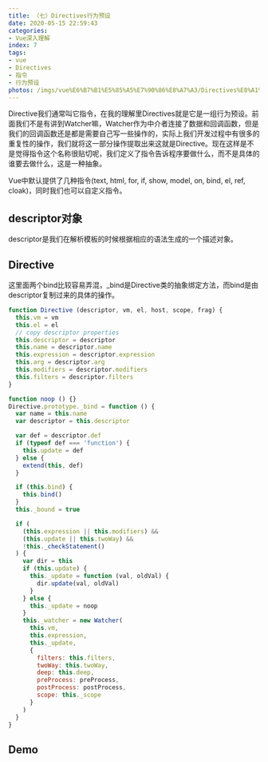 ```yaml
---
title: （七）Directives行为预设
date: 2020-05-15 22:59:43
categories:
- Vue深入理解
index: 7
tags:
- vue
- Directives
- 指令
- 行为预设
photos: /imgs/vue%E6%B7%B1%E5%85%A5%E7%90%86%E8%A7%A3/Directives%E8%A1%8C%E4%B8%BA%E9%A2%84%E8%AE%BE.jpg
---
```


Directive我们通常叫它指令，在我的理解里Directives就是它是一组行为预设。前面我们不是有讲到Watcher嘛，Watcher作为中介者连接了数据和回调函数，但是我们的回调函数还是都是需要自己写一些操作的，实际上我们开发过程中有很多的重复性的操作，我们就将这一部分操作提取出来这就是Directive。现在这样是不是觉得指令这个名称很贴切呢，我们定义了指令告诉程序要做什么，而不是具体的谁要去做什么，这是一种抽象。

<!--more-->

Vue中默认提供了几种指令(text, html, for, if, show, model, on, bind, el, ref, cloak)，同时我们也可以自定义指令。

## descriptor对象

descriptor是我们在解析模板的时候根据相应的语法生成的一个描述对象。

## Directive

这里面两个bind比较容易弄混，_bind是Directive类的抽象绑定方法，而bind是由descriptor复制过来的具体的操作。

``` javascript
function Directive (descriptor, vm, el, host, scope, frag) {
  this.vm = vm
  this.el = el
  // copy descriptor properties
  this.descriptor = descriptor
  this.name = descriptor.name
  this.expression = descriptor.expression
  this.arg = descriptor.arg
  this.modifiers = descriptor.modifiers
  this.filters = descriptor.filters
}

function noop () {}
Directive.prototype._bind = function () {
  var name = this.name
  var descriptor = this.descriptor

  var def = descriptor.def
  if (typeof def === 'function') {
    this.update = def
  } else {
    extend(this, def)
  }

  if (this.bind) {
    this.bind()
  }
  this._bound = true

  if (
    (this.expression || this.modifiers) &&
    (this.update || this.twoWay) &&
    !this._checkStatement()
  ) {
    var dir = this
    if (this.update) {
      this._update = function (val, oldVal) {
        dir.update(val, oldVal)
      }
    } else {
      this._update = noop
    }
    this._watcher = new Watcher(
      this.vm,
      this.expression,
      this._update,
      {
        filters: this.filters,
        twoWay: this.twoWay,
        deep: this.deep,
        preProcess: preProcess,
        postProcess: postProcess,
        scope: this._scope
      }
    )
  }
}
```

## Demo